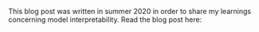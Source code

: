 This blog post was written in summer 2020 in order to share my learnings concerning model interpretability. Read the blog post here: 
